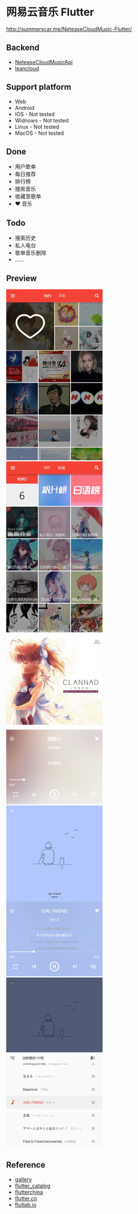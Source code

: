 # 网易云音乐 Flutter

http://summerscar.me/NeteaseCloudMusic-Flutter/

## Backend
* [NeteaseCloudMusicApi](https://binaryify.github.io/NeteaseCloudMusicApi)
* [leancloud](https://leancloud.app/)

## Support platform 
* Web
* Android
* IOS - Not tested
* Widnows - Not tested
* Linux - Not tested
* MacOS - Not tested

## Done
* 用户歌单
* 每日推荐
* 排行榜
* 搜索音乐
* 收藏至歌单
* ❤ 音乐


## Todo
* 搜索历史
* 私人电台
* 歌单音乐删除
* ......

## Preview
![](preview/00.jpg)
![](preview/01.jpg)
![](preview/02.jpg)
![](preview/03.jpg)
![](preview/04.jpg)

## Reference
* [gallery](https://github.com/flutter/gallery)
* [flutter_catalog](https://github.com/X-Wei/flutter_catalog)
* [flutterchina](https://flutterchina.club/)
* [flutter.cn](https://flutter.cn/)
* [flutlab.io](https://flutlab.io/)

